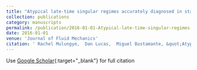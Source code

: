 ```yaml
---
title: "Atypical late-time singular regimes accurately diagnosed in stagnation-point-type solutions of 3D Euler flows"
collection: publications
category: manuscripts
permalink: /publication/2016-01-01-Atypical-late-time-singular-regimes-accurately-diagnosed-in-stagnation-point-type-solutions-of-3D-Euler-flows
date: 2016-01-01
venue: 'Journal of Fluid Mechanics'
citation: ' Rachel Mulungye,  Dan Lucas,  Miguel Bustamante, &quot;Atypical late-time singular regimes accurately diagnosed in stagnation-point-type solutions of 3D Euler flows.&quot; Journal of Fluid Mechanics, 2016.'
---
```

Use [Google Scholar](https://scholar.google.com/scholar?q=Atypical+late+time+singular+regimes+accurately+diagnosed+in+stagnation+point+type+solutions+of+3D+Euler+flows){:target="_blank"} for full citation
